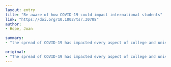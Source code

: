 ```yaml
---
layout: entry
title: "Be aware of how COVID-19 could impact international students"
link: "https://doi.org/10.1002/tsr.30708"
author:
- Hope, Joan

summary:
- "the spread of COVID-19 has impacted every aspect of college and university operations. Consider ways the pandemic could impact your current and potential international students so you can implement plans to address the challenges. consider ways it could affect your current international students. plan to implement plans. if you are looking ahead, consider ways to impact your future international students.. Plan to implement plan to tackle the challenges to address them. The Pandemic is spreading across all aspects of college operations and life in general. Take a look ahead. COVId-19 spread has affected every aspects of campus operations and college operations - and life."

original:
- "The spread of COVID-19 has impacted every aspect of college and university operations ? and life in general. As you look ahead, consider ways the pandemic could impact your current and potential international students so you can implement plans to address the challenges."
---
```


